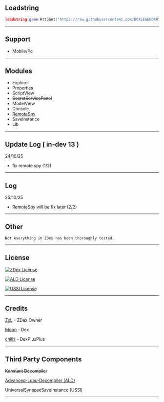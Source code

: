 ## Loadstring
```lua
loadstring(game:HttpGet("https://raw.githubusercontent.com/BOXLEGENDARY/ZDex/main/ZDex.lua"))()
```

---

## Support
- Mobile/Pc

---

## Modules
- Explorer
- Properties
- ScriptView
- ~~SecretServicePanel~~
- ModelView
- Console
- [RemoteSpy](https://scriptblox.com/script/Universal-Script-BootSpy-12998)
- SaveInstance
- Lib

---

## Update Log ( in-dev 13 )
24/10/25
- fix remote spy (1/2)

---

## Log
25/10/25
- RemoteSpy will be fix later (2/2)

---

## Other
`Not everything in ZDex has been thoroughly tested.`

---

## License
[![ZDex License](https://img.shields.io/badge/ZDex-License-green)](https://github.com/BOXLEGENDARY/ZDex/blob/main/LICENSE)

[![ALD License](https://img.shields.io/badge/ALD-License-green)](https://github.com/BOXLEGENDARY/Advanced-Luau-Decompiler/blob/main/LICENSE)

[![USSI License](https://img.shields.io/badge/USSI-License-green)](https://github.com/luau/UniversalSynSaveInstance/blob/main/LICENSE)

---

## Credits
[ZxL](https://youtu.be/dQw4w9WgXcQ?si=IkAXjfO3Uf2UOJ9V) - ZDex Owner

[Moon](https://github.com/LorekeeperZinnia/Dex) - Dex

[chillz](https://github.com/AZYsGithub/DexPlusPlus) - DexPlusPlus

---

## Third Party Components
~~Konstant Decompiler~~

[Advanced-Luau-Decompiler (ALD)](https://github.com/BOXLEGENDARY/Advanced-Luau-Decompiler)

[UniversalSynapseSaveInstance (USSI)](https://github.com/BOXLEGENDARY/UniversalSynSaveInstance)

---
